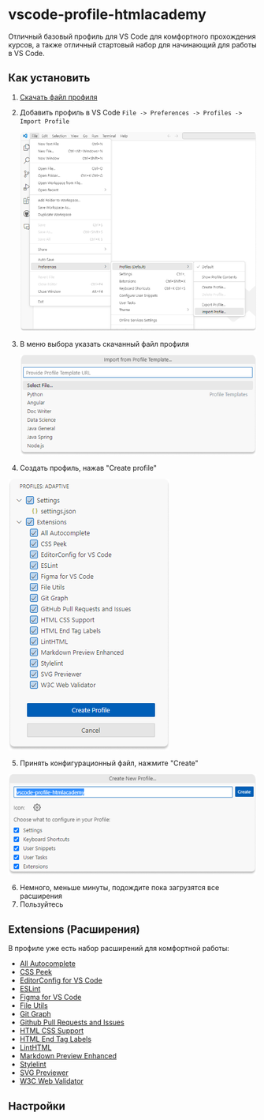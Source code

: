 # vscode-profile-htmlacademy
Отличный базовый профиль для VS Code для комфортного прохождения курсов, а также отличный стартовый набор для начинающий для работы в VS Code.

## Как установить
1. [Скачать файл профиля](https://raw.githubusercontent.com/htmlacademy/vscode-profile-htmlacademy/main/adaptive.code-profile)
2. Добавить профиль в VS Code `File -> Preferences -> Profiles -> Import Profile`

   !["File -> Preferences -> Profiles -> Import Profile"](assets/install.png)

3. В меню выбора указать скачанный файл профиля

   !["Select profile"](assets/select-profile.png)

4. Создать профиль, нажав "Create profile"

  !["Создание профиля"](assets/create-profile.png)

5. Принять конфигурационный файл, нажмите "Create"

  !["Принять настройки профиля"](assets/apply.png)

6. Немного, меньше минуты, подождите пока загрузятся все расширения
7. Пользуйтесь

## Extensions (Расширения)
В профиле уже есть набор расширений для комфортной работы:
- [All Autocomplete](https://marketplace.visualstudio.com/items?itemName=Atishay-Jain.All-Autocomplete)
- [CSS Peek](https://marketplace.visualstudio.com/items?itemName=pranaygp.vscode-css-peek)
- [EditorConfig for VS Code](https://marketplace.visualstudio.com/items?itemName=EditorConfig.EditorConfig)
- [ESLint](https://marketplace.visualstudio.com/items?itemName=dbaeumer.vscode-eslint)
- [Figma for VS Code](https://marketplace.visualstudio.com/items?itemName=figma.figma-vscode-extension)
- [File Utils](https://marketplace.visualstudio.com/items?itemName=sleistner.vscode-fileutils)
- [Git Graph](https://marketplace.visualstudio.com/items?itemName=mhutchie.git-graph)
- [Github Pull Requests and Issues](https://marketplace.visualstudio.com/items?itemName=GitHub.vscode-pull-request-github)
- [HTML CSS Support](https://marketplace.visualstudio.com/items?itemName=ecmel.vscode-html-css)
- [HTML End Tag Labels](https://marketplace.visualstudio.com/items?itemName=anteprimorac.html-end-tag-labels)
- [LintHTML](https://marketplace.visualstudio.com/items?itemName=kamikillerto.vscode-linthtml)
- [Markdown Preview Enhanced](https://marketplace.visualstudio.com/items?itemName=shd101wyy.markdown-preview-enhanced)
- [Stylelint](https://marketplace.visualstudio.com/items?itemName=stylelint.vscode-stylelint)
- [SVG Previewer](https://marketplace.visualstudio.com/items?itemName=jock.svg)
- [W3C Web Validator](https://marketplace.visualstudio.com/items?itemName=CelianRiboulet.webvalidator)

## Настройки
